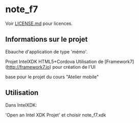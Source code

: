 note_f7
=======

Voir [LICENSE.md](<LICENSE.md>) pour licences.

Informations sur le projet
--------------------------

Ebauche d'application de type 'mémo'.

Projet IntelXDK HTML5+Cordova
Utilisation de [Framework7] (<http://framework7.io>) pour création de l'UI

base pour le projet du cours "Atelier mobile"

Utilisation
-----------

Dans IntelXDK:

'Open an Intel XDK Projet' et choisir note_f7.xdk